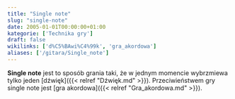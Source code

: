 ```yaml
---
title: "Single note"
slug: "single-note"
date: 2005-01-01T00:00:00+01:00
kategorie: ['Technika gry']
draft: false
wikilinks: ['d%C5%BAwi%C4%99k', 'gra_akordowa']
aliases: ['/gitara/Single_note']
---
```

**Single note** jest to sposób grania taki, że w jednym momencie
wybrzmiewa tylko jeden [dźwięk]({{< relref "Dźwięk.md" >}}). Przeciwieństwem gry
single note jest [gra akordowa]({{< relref "Gra_akordowa.md" >}}).

